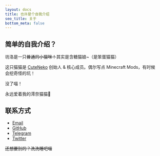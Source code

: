 ```yaml
---
layout: docs
title: 也许是个自我介绍
seo_title: 关于
bottom_meta: false
---
```


## 简单的自我介绍？

坊洛是一只~~普通的小猫咪！~~其实是含糖猫娘~（是笨蛋猫猫）

这只猫猫是 [CuteNeko](https://cuteneko.eu.org) 创始人 & 核心成员。偶尔写点 Minecraft Mods，有时候会挖奇怪的坑！

没了喵！

永远爱着我的澪奈猫猫💖

## 联系方式

- [Email](mailto:fangluo@fangluo.top)
- [GitHub](https://github.com/MeowBot233/)
- [Telegram](https://t.me/MeowBot233/)
- [Twitter](https://twitter.com/MeowBot233/)

~~还想要别的？洗洗睡吧喵~~
